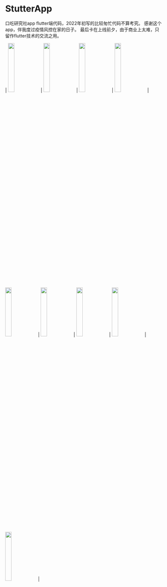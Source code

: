 # StutterApp
口吃研究社app flutter端代码，2022年初写的比较匆忙代码不算考究。
感谢这个app，伴我度过疫情风控在家的日子。
最后卡在上线前夕，由于商业上太难，只留作flutter技术的交流之用。

| <img src='http://media.getlijin.com/stutter/Simulator%20Screen%20Shot%20-%20iPhone%2011%20Pro%20Max%20-%202022-03-30%20at%2017.01.16.png' width='20%'> | <img src='http://media.getlijin.com/stutter/Simulator%20Screen%20Shot%20-%20iPhone%2011%20Pro%20Max%20-%202022-03-30%20at%2017.49.26.png' width='20%'> | <img src='http://media.getlijin.com/stutter/Simulator%20Screen%20Shot%20-%20iPhone%2011%20Pro%20Max%20-%202022-03-30%20at%2017.49.31.png' width='20%'> | <img src='http://media.getlijin.com/stutter/Simulator%20Screen%20Shot%20-%20iPhone%2011%20Pro%20Max%20-%202022-03-30%20at%2017.49.34.png' width='20%'> | <img src='http://media.getlijin.com/stutter/Simulator%20Screen%20Shot%20-%20iPhone%2011%20Pro%20Max%20-%202022-03-30%20at%2017.50.44.png' width='20%'> | <img src='http://media.getlijin.com/stutter/Simulator%20Screen%20Shot%20-%20iPhone%2011%20Pro%20Max%20-%202022-03-30%20at%2017.50.36.png' width='20%'> | <img src='http://media.getlijin.com/stutter/Simulator%20Screen%20Shot%20-%20iPhone%2011%20Pro%20Max%20-%202022-03-30%20at%2017.50.11.png' width='20%'> | <img src='http://media.getlijin.com/stutter/Simulator%20Screen%20Shot%20-%20iPhone%2011%20Pro%20Max%20-%202022-03-30%20at%2017.49.52.png' width='20%'> | <img src='http://media.getlijin.com/stutter/Simulator%20Screen%20Shot%20-%20iPhone%2011%20Pro%20Max%20-%202022-03-30%20at%2017.49.38.png' width='20%'> |
